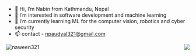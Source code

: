 - 👋 Hi, I’m Nabin from Kathmandu, Nepal
- 👀 I’m interested in software development and machine learning
- 🌱 I’m currently learning ML for the computer vision, robotics and cyber security
- 📫 contact - npaudyal321@gmail.com

<p align="center">
  <img align="left" src="https://github-readme-stats-naween321.vercel.app/api?username=naween321&count_private=true&show_icons=true&theme=tokyonight" alt="naween321"/>
  <img align="right" src="https://github-readme-stats-naween321.vercel.app/api/top-langs/?username=naween321&theme=tokyonight&hide_langs_below=1"/>
</p>
<!---
naween321/naween321 is a ✨ special ✨ repository because its `README.md` (this file) appears on your GitHub profile.
You can click the Preview link to take a look at your changes.
--->
